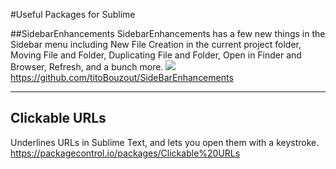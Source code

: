 #Useful Packages for Sublime

##SidebarEnhancements
SidebarEnhancements has a few new things in the Sidebar menu including New File Creation in the current project folder, Moving File and Folder, Duplicating File and Folder, Open in Finder and Browser, Refresh, and a bunch more.
<img src="http://media02.hongkiat.com/sublime-text-plugins/sidebar-enhancement.jpg?new"><br>
<a href="https://github.com/titoBouzout/SideBarEnhancements">https://github.com/titoBouzout/SideBarEnhancements</a>

---

## Clickable URLs
Underlines URLs in Sublime Text, and lets you open them with a keystroke.
<a href="https://packagecontrol.io/packages/Clickable%20URLs">https://packagecontrol.io/packages/Clickable%20URLs</a>

